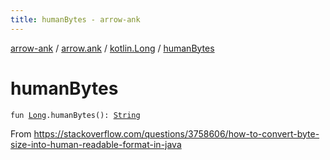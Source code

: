 ```yaml
---
title: humanBytes - arrow-ank
---
```


[arrow-ank](../../index.html) / [arrow.ank](../index.html) / [kotlin.Long](index.html) / [humanBytes](./human-bytes.html)

# humanBytes

`fun `[`Long`](https://kotlinlang.org/api/latest/jvm/stdlib/kotlin/-long/index.html)`.humanBytes(): `[`String`](https://kotlinlang.org/api/latest/jvm/stdlib/kotlin/-string/index.html)

From https://stackoverflow.com/questions/3758606/how-to-convert-byte-size-into-human-readable-format-in-java

